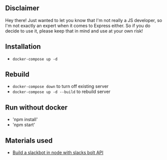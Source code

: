 ## Disclaimer

Hey there! Just wanted to let you know that I'm not really a JS developer, so I'm not exactly an expert when it comes to Express either. So if you do decide to use it, please keep that in mind and use at your own risk!

## Installation

- `docker-compose up -d`

## Rebuild

- `docker-compose down` to turn off existing server
- `docker-compose up -d --build` to rebuild server

## Run without docker

- 'npm install'
- 'npm start'

## Materials used

- [Build a slackbot in node with slacks bolt API](https://blog.logrocket.com/build-a-slackbot-in-node-js-with-slacks-bolt-api/)
